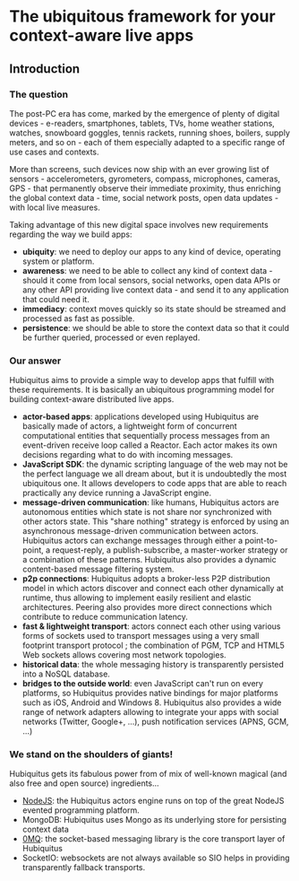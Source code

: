 # The ubiquitous framework for your context-aware live apps

## Introduction

### The question

The post-PC era has come, marked by the emergence of plenty of digital devices - e-readers, smartphones, tablets, TVs, home weather stations, watches, snowboard goggles, tennis rackets, running shoes, boilers, supply meters, and so on - each of them especially adapted to a specific range of use cases and contexts.

More than screens, such devices now ship with an ever growing list of sensors - accelerometers, gyrometers, compass, microphones, cameras, GPS - that permanently observe their immediate proximity, thus enriching the global context data - time, social network posts, open data updates - with local live measures.

Taking advantage of this new digital space involves new requirements regarding the way we build apps:

* **ubiquity**: we need to deploy our apps to any kind of device, operating system or platform.
* **awareness**: we need to be able to collect any kind of context data - should it come from local sensors, social networks, open data APIs or any other API providing live context data - and send it to any application that could need it.
* **immediacy**: context moves quickly so its state should be streamed and processed as fast as possible.
* **persistence**: we should be able to store the context data so that it could be further queried, processed or even replayed.

### Our answer

Hubiquitus aims to provide a simple way to develop apps that fulfill with these requirements. It is basically an ubiquitous programming model for building context-aware distributed live apps.

* **actor-based apps**: applications developed using Hubiquitus are basically made of actors, a lightweight form of concurrent computational entities that sequentially process messages from an event-driven receive loop called a Reactor. Each actor makes its own decisions regarding what to do with incoming messages.
* **JavaScript SDK**: the dynamic scripting language of the web may not be the perfect language we all dream about, but it is undoubtedly the most ubiquitous one. It allows developers to code apps that are able to reach practically any device running a JavaScript engine.
* **message-driven communication**: like humans, Hubiquitus actors are autonomous entities which state is not share nor synchronized with other actors state. This "share nothing" strategy is enforced by using an asynchronous message-driven communication between actors. Hubiquitus actors can exchange messages through either a point-to-point, a request-reply, a publish-subscribe, a master-worker strategy or a combination of these patterns. Hubiquitus also provides a dynamic content-based message filtering system.
* **p2p connections**: Hubiquitus adopts a broker-less P2P distribution model in which actors discover and connect each other dynamically at runtime, thus allowing to implement easily resilient and elastic architectures. Peering also provides more direct connections which contribute to reduce communication latency.
* **fast & lightweight transport**: actors connect each other using various forms of sockets used to transport messages using a very small footprint transport protocol  ; the combination of PGM, TCP and HTML5 Web sockets allows covering most network topologies.
* **historical data**: the whole messaging history is transparently persisted into a NoSQL database.
* **bridges to the outside world**: even JavaScript can't run on every platforms, so Hubiquitus provides native bindings for major platforms such as iOS, Android and Windows 8. Hubiquitus also provides a wide range of network adapters allowing to integrate your apps with social networks (Twitter, Google+, …), push notification services (APNS, GCM, …)

### We stand on the shoulders of giants!

Hubiquitus gets its fabulous power from of mix of well-known magical (and also free and open source) ingredients...

* [NodeJS](nodejs.org): the Hubiquitus actors engine runs on top of the great NodeJS evented programming platform.
* MongoDB: Hubiquitus uses Mongo as its underlying store for persisting context data
* [0MQ](zeromq.org): the socket-based messaging library is the core transport layer of Hubiquitus
* SocketIO: websockets are not always available so SIO helps in providing transparently fallback transports.
